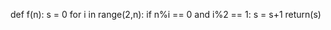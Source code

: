def f(n):
    s = 0
    for i in range(2,n):
        if n%i == 0 and i%2 == 1:
            s = s+1
    return(s)
